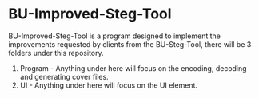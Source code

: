 # BU-Improved-Steg-Tool
BU-Improved-Steg-Tool is a program designed to implement the improvements requested by clients from the BU-Steg-Tool, there will be 3 folders under this repository.

1. Program - Anything under here will focus on the encoding, decoding and generating cover files.
2. UI - Anything under here will focus on the UI element.

